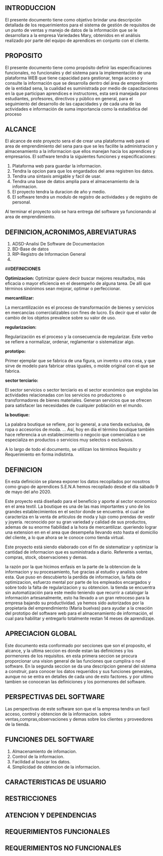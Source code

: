 ## **INTRODUCCION** 

El presente documento tiene como objetivo brindar una descripción detallada de los requerimientos para el sistema de gestión de requisitos de un punto de ventas y manejo de datos de la información que se le desarrollara a la empresa Variedades Mary, obtenidos en el análisis realizado por parte del equipo de aprendices en conjunto con el cliente.

## **PROPOSITO** 

El presente documento tiene como propósito definir las especificaciones funcionales, no funcionales y del sistema para la implementación de una plataforma WEB que tiene capacidad para gestionar, tenga acceso y consulte la información que se desarrolla dentro del área de empredimiento de la entidad sena, la cualidad es suministrada por medio de capacitaciones en la que participan aprendices e instructores, esta será manejada por estudiantes, profesores, directivos y público en general, para el seguimiento del desarrollo de las capacidades y de cada una de las actividades e información de suma importancia como la estadística del proceso 

## **ALCANCE**

El alcance de este proyecto sera el de crear una plataforma web para el area de emprendimiento del sena para que se les facilite la administracion y almacenamiento a la informacion que ellos manejan hacia los aprendices y empresarios. El sotfware tendra la siguientes funciones y especificaciones:

1. Plataforma web para guardar la informacion.
2. Tendra la opcion para que los engardados del area registren los datos.
3. Tendra una sintaxis amigable y facil de usar.
4. Tendra una base de datos amplia para el almacenamiento de la informacion.
5. El proyecto tendra la duracion de año y medio.
6. El software tendra un modulo de registro de actividades y de registro de personal.

Al terminar el proyecto solo se hara entrega del software ya funcionando al area de emprendimiento.


## **DEFINICION,ACRONIMOS,ABREVIATURAS**

1. ADSD-Analisi De Software de Documentacion 
2. BD-Base de datos 
3. RIP-Registro de Informacion General
4.

##**DEFINICIONES**

**Optimizacion:**
Optimizar quiere decir buscar mejores resultados, más eficacia o mayor eficiencia en el desempeño de alguna tarea. De allí que términos sinónimos sean mejorar, optimar o perfeccionar. 

**mercantilizar:**

La mercantilización es el proceso de transformación de bienes y servicios en mercancías comercializables con fines de lucro. Es decir que el valor de cambio de los objetos prevalece sobre su valor de uso.

**regularizacion:**

Regularización es el proceso y la consecuencia de regularizar. Este verbo se refiere a normalizar, ordenar, reglamentar o sistematizar algo.

**prototipo:**

Primer ejemplar que se fabrica de una figura, un invento u otra cosa, y que sirve de modelo para fabricar otras iguales, o molde original con el que se fabrica.

**sector terciario:**

El sector servicios o sector terciario es el sector económico que engloba las actividades relacionadas con los servicios no productores o transformadores de bienes materiales. Generan servicios que se ofrecen para satisfacer las necesidades de cualquier población en el mundo.

**la boutique:**

La palabra boutique se refiere, por lo general, a una tienda exclusiva, de ropa o accesorios de moda. ... Así, hoy en día el término boutique también hace referencia a un establecimiento o negocio que comercializa o se especializa en productos o servicios muy selectos o exclusivos.

A lo largo de todo el documento, se utilizan los términos Requisito y
Requerimiento en forma indistinta.

## **DEFINICION**

En esta definición se planea exponer los datos recopilados por nosotros como grupo de aprendices S.E.N.A hemos recopilado desde el día sábado 9 de mayo del año 2020.

Este proyecto está diseñado para el beneficio y aporte al sector economico en el area textil. La boutique es una de las mas importantes y uno de los grandes establecimientos en el sector donde se encuentra. el cual se caracteriza en la venta de artículos de moda y lujo como prendas de vestir y joyería. reconocido por su gran variedad y calidad de sus productos, ademas de su enorme fiabilidad a la hora de mercantilizar. queriendo lograr una extension en en el area que desempeña llevando esto hasta el domicilio del cliente, a lo que ahora se le conoce como tienda virtual. 

Este proyecto está siendo elaborado con el fin de sistematizar y optimizar la cantidad de informacion que es suministrada a diario. Referente a ventas, compras, stock, observaciones y demas. 

la razón por la que hicimos enfasis en la parte de la obtencion de la informacion y su procesamiento, fue gracias al  estudio y analisis sobre esta. Que puso en descubierto la perdida de informacion, la falta de optimizacion, esfuerzo mental por parte de los empleados encargados y sobre todo la falta de regularizacion y su obtencion. la tienda se encuentra sin automatización para este medio teniendo que recurrir a catalogar la información artesanalmente, esto ha llevado a un gran retroceso para la empresa bajando su productividad. ya hemos sido autorizados por la propietaria del emprendimiento (Maria buelvas) para ayudar a la creación del prototipo del software web para el almacenamiento de información, el cual para habilitar y entregarlo totalmente restan 14 meses de aprendizaje.

## **APRECIACION GLOBAL**

Este documento esta conformado por secciones que son el proposito, el alcance, y la ultima seccion es donde estan las definicines y los pormenores de los requisitos. en esta primera seccion se procura proporcionar una vision general de las funciones que cumplira o no el software. En la segunda seccion se da una descripcion general del sistema a construir, para conocer los datos requeridos y sus funciones generales, aunque no se entra en detalles de cada uno de esto factores. y por ultimo  tambien se conoceran las definiciones y los pormenores del software.

## PERSPECTIVAS DEL SOFTWARE

Las perspectivas de este software son que el la empresa  tendra un facil acceso, control y obtencion de la informacion. sobre ventas,compras,observaciones y demas sobre los clientes y proveedores de la tienda.

## FUNCIONES DEL SOFTWARE

1. Almacenamiento de infomacion. 
2. Control de la informacion.
3. Facilidad al buscar los datos.
4. Simplicidad de obtencion de la informacion.

## CARACTERISTICAS DE USUARIO


## RESTRICCIONES


## ATENCION Y DEPENDENCIAS 



## REQUERIMIENTOS FUNCIONALES



## REQUERIMIENTOS NO FUNCIONALES

